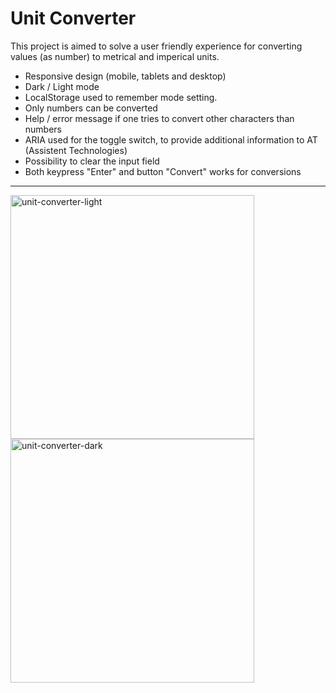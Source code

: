 # Unit Converter

This project is aimed to solve a user friendly experience for converting values (as number) to metrical and imperical units.

* Responsive design (mobile, tablets and desktop) 
* Dark / Light mode
* LocalStorage used to remember mode setting.
* Only numbers can be converted
* Help / error message if one tries to convert other characters than numbers
* ARIA used for the toggle switch, to provide additional information to AT (Assistent Technologies)
* Possibility to clear the input field
* Both keypress "Enter" and button "Convert" works for conversions

--------------

<img width="390" alt="unit-converter-light" src="https://github.com/premaloka/unit-converter/assets/113435908/7da06ebb-97fa-49e5-8209-bf3993da3dd7">

<img width="390" alt="unit-converter-dark" src="https://github.com/premaloka/unit-converter/assets/113435908/9333ce76-3cb4-48f3-8bc4-c4891b73f70e">
